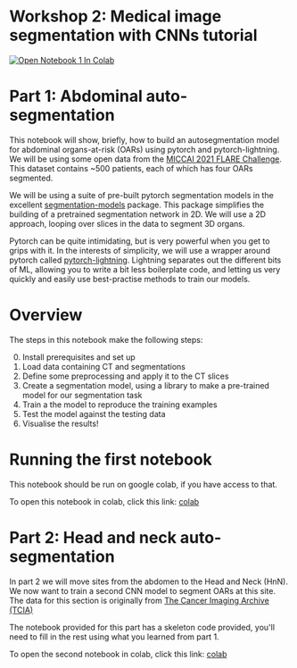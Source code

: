 # Workshop 2: Medical image segmentation with CNNs tutorial


<a target="_blank" href="https://colab.research.google.com/github/rrr-uom-projects/autoseg_workshop_2023/blob/main/Auto_segmentation_workshop.ipynb">
  <img src="https://colab.research.google.com/assets/colab-badge.svg" alt="Open Notebook 1 In Colab"/>
</a>

# Part 1: Abdominal auto-segmentation

This notebook will show, briefly, how to build an autosegmentation model for abdominal organs-at-risk (OARs) using pytorch and pytorch-lightning. We will be using some open data from the [MICCAI 2021 FLARE Challenge](https://flare.grand-challenge.org/). This dataset contains ~500 patients, each of which has four OARs segmented.

We will be using a suite of pre-built pytorch segmentation models in the excellent [segmentation-models](https://github.com/qubvel/segmentation_models.pytorch) package. This package simplifies the building of a pretrained segmentation network in 2D. We will use a 2D approach, looping over slices in the data to segment 3D organs.

Pytorch can be quite intimidating, but is very powerful when you get to grips with it. In the interests of simplicity, we will use a wrapper around pytorch called [pytorch-lightning](https://pytorch-lightning.readthedocs.io/en/latest/). Lightning separates out the different bits of ML, allowing you to write a bit less boilerplate code, and letting us very quickly and easily use best-practise methods to train our models.


# Overview
The steps in this notebook make the following steps:

0. Install prerequisites and set up
1. Load data containing CT and segmentations
2. Define some preprocessing and apply it to the CT slices
3. Create a segmentation model, using a library to make a pre-trained model for our segmentation task
4. Train a the model to reproduce the training examples
5. Test the model against the testing data
6. Visualise the results!

# Running the first notebook
This notebook should be run on google colab, if you have access to that.

To open this notebook in colab, click this link: [colab](https://colab.research.google.com/github/rrr-uom-projects/autoseg_workshop_2023/blob/main/Auto_segmentation_workshop.ipynb)

# Part 2: Head and neck auto-segmentation

In part 2 we will move sites from the abdomen to the Head and Neck (HnN). We now want to train a second CNN model to segment OARs at this site. The data for this section is originally from [The Cancer Imaging Archive (TCIA)](https://github.com/deepmind/tcia-ct-scan-dataset)

The notebook provided for this part has a skeleton code provided, you'll need to fill in the rest using what you learned from part 1.

To open the second notebook in colab, click this link: [colab](https://colab.research.google.com/github/rrr-uom-projects/autoseg_workshop_2023/blob/main/Head_and_neck_notebook_2.ipynb)